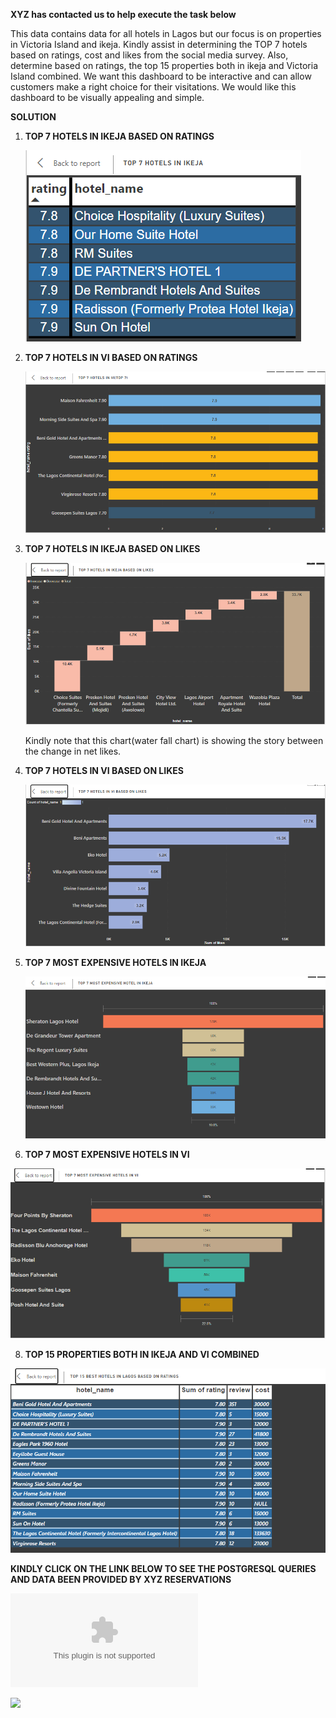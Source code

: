**XYZ has contacted us to help execute the task below**



This data contains data for all hotels in Lagos but our focus is on properties in Victoria Island and ikeja. Kindly assist in determining the TOP 7 hotels based on ratings, cost and likes from the social media survey. Also, determine based on ratings, the top 15 properties both in ikeja and Victoria Island combined. 
We want this dashboard to be interactive and can allow customers make a right choice for their visitations. We would like this dashboard to be visually appealing and simple. 



**SOLUTION**

1.  **TOP 7 HOTELS IN IKEJA BASED ON RATINGS**

    ![](Top7hotelsinikeja.PNG)




2.  **TOP 7 HOTELS IN VI BASED ON RATINGS**
   
    ![](Top7hotelsinvi.PNG)

    
    

3.  **TOP 7 HOTELS IN IKEJA BASED ON LIKES**

     ![](Top7hotelsinikejabasedonlikes.PNG)
    

    Kindly note that this chart(water fall chart) is showing the story between the change in net likes.

    
    

5.  **TOP 7 HOTELS IN VI BASED ON LIKES**

     ![](Top7hotelsinvibasedonlikes.PNG)
    

    

6.  **TOP 7 MOST EXPENSIVE HOTELS IN IKEJA**

     ![](Top7mostexpensvehotelsinikeja.PNG)
    



7.   **TOP 7 MOST EXPENSIVE HOTELS IN VI**

   ![](Top7mostexpensvehotelsinvi.PNG)
   


8.   **TOP 15 PROPERTIES BOTH IN IKEJA AND VI COMBINED**
   
   
   ![](Top15besthotelsbasedonratings.PNG)





  **KINDLY CLICK ON THE LINK BELOW TO SEE THE POSTGRESQL QUERIES AND DATA BEEN PROVIDED BY XYZ RESERVATIONS**

  
![](https://github.com/Olaniran-Damilare/Hotels-in-lagos/blob/main/Hotels_In_Lagos_Raw_Data.csv)

![](https://github.com/Olaniran-Damilare/Hotels-in-lagos/blob/main/POSTGRESQL%20QUERIES)



    
    









   
